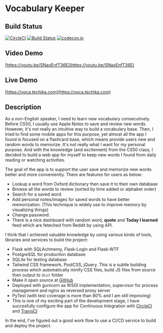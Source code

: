 # Vocabulary Keeper

## Build Status

[![CircleCI](https://circleci.com/gh/infantiablue/voca.svg?style=svg)](https://circleci.com/gh/infantiablue/voca) [![Build Status](https://travis-ci.com/infantiablue/voca.svg?branch=main)](https://travis-ci.com/infantiablue/voca) [![codecov.io](https://codecov.io/github/infantiablue/voca/coverage.svg?branch=main)](https://codecov.io/github/infantiablue/voca?branch=main) 

## Video Demo

[https://youtu.be/SNaoEnfT36E](https://youtu.be/SNaoEnfT36E)

## Live Demo

[https://voca.techika.com](https://voca.techika.com)

## Description

As a non-English speaker, I need to learn new vocabulary consecutively. Before CS50, I usually use Apple Notes to save and review new words. However, it's not really an intuitive way to build a vocabulary base. Then, I tried to find some mobile apps for this purpose, yet almost all the app I found is focused on a flashcard base, which means provide users new and random words to memorize. It's not really what I want for my personal purpose. And with the knowledge (and excitement) from the CS50 class, I decided to build a web app for myself to keep new words I found from daily reading or watching activities.

The goal of the app is to support the user save and memorize new words better and more conveniently. There are features for users as below:

- Lookup a word from Oxford dictionary then save it to their own database
- Browse all the words to review (sorted by time added or alphabet order)
- Search for a saved word
- Add personal notes/images for saved words to have better memorization. (This technique is widely use to improve memory by visualizing things)
- Change password.
- There is a nice dashboard with random word, **quote** and **Today I learned** feed which are feteched from Reddit by using API.

I think that I achieved valuable knowledge by using various kinds of tools, libraries and services to build the project:

- Flask with SQLAchmemy, Flask-Login and Flask-WTF
- PostgreSQL for production database
- SQLite for testing database
- Tailwind CSS framework, PostCSS, jQuery. This is a subtle building process which automatically minify CSS files, build JS files from source then output to `dist` folder
- Make it open source at [GitHub](https://github.com/infantiablue/voca)
- Deployed with gunicorn as WSGI implementation, supervisor for process management and nginx as reversed proxy server
- PyTest (with test coverage is more than 80% and I am still improving)
- This is one of my exciting part of the development stage, I have succesfully configure the app for Continuous Integration with [CircleCI](https://circleci.com) and [TravisCI](https://www.travis-ci.com/)

In the end, I've figured out a good work flow to use a CI/CD service to build and deploy the project.
